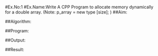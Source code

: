 #Ex.No:1
#Ex.Name:Write A CPP Program to allocate memory dynamically for a double array. (Note: p_array = new type [size]; )
##Aim:


##Algorithm:





##Program:



##Output:



##Result:

